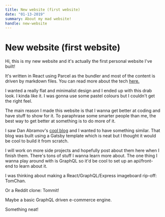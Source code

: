```yaml
---
title: New website (first website)
date: "01-13-2019"
summary: About my mad website!
handle: new-website
---
```


# New website (first website)

Hi, this is my new website and it's actually the first personal website I've built!

It's written in React using Parcel as the bundler and most of the content is driven by markdown files. You can read more about the tech [here.](/projects/new-website)

I wanted a really flat and minimalist design and I ended up with this drab look. I kinda like it. I was gonna use some pastel colours but I couldn't get the right feel.

The main reason I made this website is that I wanna get better at coding and have stuff to show for it. To paraphrase some smarter people than me, the best way to get better at something is to do more of it.

I saw Dan Abramov's [cool blog](https://overreacted.io/) and I wanted to have something similar. That blog was built using a Gatsby template which is neat but I thought it would be cool to build it from scratch.

I will work on more side projects and hopefully post about them here when I finish them. There's tons of stuff I wanna learn more about. The one thing I wanna play around with is GraphQL so it'd be cool to set up an api/front-end to learn about it.

I was thinking about making a React/GraphQL/Express imageboard rip-off: TomChan.

Or a Reddit clone: Tommit!

Maybe a basic GraphQL driven e-commerce engine.

Something neat!
